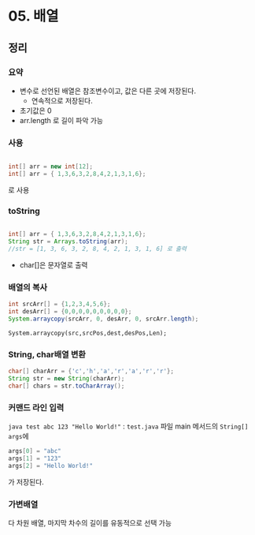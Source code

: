 # 05. 배열 

## 정리

### 요약
- 변수로 선언된 배열은 참조변수이고, 값은 다른 곳에 저장된다.
  - 연속적으로 저장된다.
- 초기값은 0
- arr.length 로 길이 파악 가능

### 사용
```java

int[] arr = new int[12];
int[] arr = { 1,3,6,3,2,8,4,2,1,3,1,6};
```
로 사용


### toString
```java

int[] arr = { 1,3,6,3,2,8,4,2,1,3,1,6};
String str = Arrays.toString(arr);
//str = [1, 3, 6, 3, 2, 8, 4, 2, 1, 3, 1, 6] 로 출력
```

- char[]은 문자열로 출력


### 배열의 복사
```java
int srcArr[] = {1,2,3,4,5,6};
int desArr[] = {0,0,0,0,0,0,0,0,0};
System.arraycopy(srcArr, 0, desArr, 0, srcArr.length);
```


`System.arraycopy(src,srcPos,dest,desPos,Len);`

### String, char배열 변환
```java
char[] charArr = {'c','h','a','r','a','r','r'};
String str = new String(charArr);
char[] chars = str.toCharArray();
```

### 커맨드 라인 입력
`java test abc 123 "Hello World!"`
: `test.java` 파일 main 메서드의 `String[] args`에
  ```java
args[0] = "abc"
args[1] = "123"
args[2] = "Hello World!"
``` 
가 저장된다.

### 가변배열
다 차원 배열, 마지막 차수의 길이를 유동적으로 선택 가능

